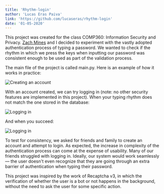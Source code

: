 ```yaml
---
title: 'Rhythm-login'
author: 'Lucas Eras Paiva'
link: 'https://github.com/lucaseras/rhythm-login'
date: '01-05-2020'
---
```


This project was created for the class COMP360: Information Security and
Privacy. [Zach Mines](https://www.linkedin.com/in/zachary-mines-648044154/) and
I decided to experiment with the vastly adopted authentication process of typing
a password. We wanted to check if the rhythm in which we press the keys when
inputting our password was consistent enough to be used as part of the
validation process.

The main file of the project is called main.py. Here is an example of how it
works in practice:

![Creating an account](/projects/rhythm-login/creatingAccount.png)

With an account created, we can try logging in (note: no other security features
are implemented in this project). When your typing rhythm does not match the one
stored in the database:

![Logging in](/projects/rhythm-login/failedLogin.png)

And when you succeed:

![Logging in](/projects/rhythm-login/successLogin.png)

To test for consistency, we asked for friends and family to create an account
and attempt to login. As expected, the increase in complexity of the
authentication process can come at the expense of usability. Many of our friends
struggled with logging in. Ideally, our system would work seamlessly — the user
doesn't even recognize that they are going through an extra barrier of
authentication when typing their password.

This project was inspired by the work of Recaptcha v3, in which the verification
of whether the user is a bot or not happens in the background, without the need
to ask the user for some specific action.
